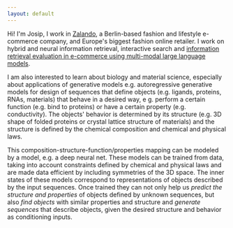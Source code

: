 ```yaml
---
layout: default
---
```


Hi! I'm Josip, I work in [Zalando](http://zalando.com), a Berlin-based fashion and lifestyle e-commerce company, and Europe's biggest fashion online retailer. I work on hybrid and neural information retrieval, interactive search and [information retrieval evaluation in e-commerce using multi-modal large language models](https://arxiv.org/abs/2409.11860). 

I am also interested to learn about biology and material science, especially about applications of generative models e.g. autoregressive generative models for design of sequences that define objects (e.g. ligands, proteins, RNAs, materials) that behave in a desired way, e g. perform a certain function (e.g. bind to proteins) or have a certain property (e.g. conductivity). The objects' behavior is determined by its structure (e.g. 3D shape of folded proteins or crystal lattice structure of materials) and the structure is defined by the chemical composition and chemical and physical laws. 

This composition-structure-function/properties mapping can be modeled by a model, e.g. a deep neural net. These models can be trained from data, taking into account constraints defined by chemical and physical laws and are made data efficient by including symmetries of the 3D space. The inner states of these models correspond to representations of objects described by the input sequences. Once trained they can not only help us _predict the structure and properties_ of objects defined by unknown sequences, but also _find objects_ with similar properties and structure and _generate sequences_ that describe objects, given the desired structure and behavior as conditioning inputs.
